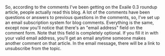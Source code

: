 <!-- :metadata:

title: People actually read this blog?
tags: Random
publishedAt: 2008-09-22T20:33:34-0700
summary:

So, according to the comments I've been getting on the Exaile 0.3 roundup
article, people actually read this blog.

-->

So, according to the comments I've been getting on the Exaile 0.3 roundup
article, people actually read this blog.  A lot of the comments have been
questions or answers to previous questions in the comments, so, I've set up an
email subscription system for blog comments.  Everything is the same, except
now you'll notice that there's an "email address" field on the comment form.
Note that this field is completely optional.  If you fill it in with your valid
email address, you'll get an email anytime someone makes another comment on
that article.  In the email message, there will be a link to unsubscribe from
the topic.
